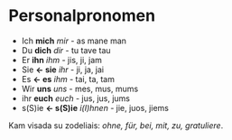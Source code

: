 # Personalpronomen

-  Ich **mich** *mir* - as mane man
-  Du **dich** *dir* - tu tave tau
-  Er **ihn** *ihm* - jis, ji, jam
-  Sie **<- sie** *ihr* - ji, ja, jai
-  Es **<- es** *ihm* - tai, ta, tam
-  Wir **uns** *uns* - mes, mus, mums
-  ihr **euch** *euch* - jus, jus, jums
-  s(S)ie **<- s(S)ie** *i(I)hnen* - jie, juos, jiems

Kam visada su zodeliais: **ohne, für, bei, mit, zu*, gratuliere*.
